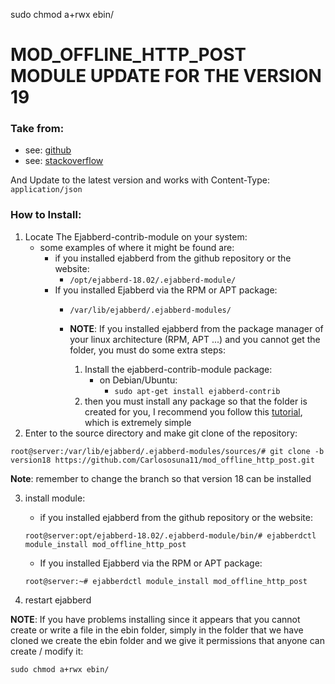 sudo chmod a+rwx ebin/
# MOD_OFFLINE_HTTP_POST MODULE UPDATE FOR THE VERSION 19

### Take from:
- see: [github](https://github.com/badlop/mod_offline_http_post/tree/master)
- see: [stackoverflow](https://stackoverflow.com/questions/61918443/custom-module-in-ejabberd-is-not-called)

And Update to the latest version and works with Content-Type: `application/json`

### How to Install:

1)  Locate The Ejabberd-contrib-module on your system:
    - some examples of where it might be found are:
        - if you installed ejabberd from the github repository or the website:
            - `/opt/ejabberd-18.02/.ejabberd-module/`
        - If you installed Ejabberd via the RPM or APT package:
            - `/var/lib/ejabberd/.ejabberd-modules/`

            - **NOTE**: If you installed ejabberd from the package manager of your linux architecture (RPM, APT ...) and you cannot get the folder, you must do some extra steps:

                1) Install the ejabberd-contrib-module package:
                    - on Debian/Ubuntu:
                        - `sudo apt-get install ejabberd-contrib`
                2) then you must install any package so that the folder is created for you, I recommend you follow this [tutorial](https://docs.ejabberd.im/developer/extending-ejabberd/modules/#managing-your-own-modules), which is extremely simple 
2) Enter to the source directory and make git clone of the repository:
```console
root@server:/var/lib/ejabberd/.ejabberd-modules/sources/# git clone -b version18 https://github.com/Carlososuna11/mod_offline_http_post.git 
```
**Note**: remember to change the branch so that version 18 can be installed

3) install module:
    - if you installed ejabberd from the github repository or the website:
    ```console
    root@server:opt/ejabberd-18.02/.ejabberd-module/bin/# ejabberdctl module_install mod_offline_http_post
    ```
    - If you installed Ejabberd via the RPM or APT package:
    ```console
    root@server:~# ejabberdctl module_install mod_offline_http_post
    ```

4) restart ejabberd

**NOTE**: If you have problems installing since it appears that you cannot create or write a file in the ebin folder, simply in the folder that we have cloned we create the ebin folder and we give it permissions that anyone can create / modify it:
```console
sudo chmod a+rwx ebin/
```
